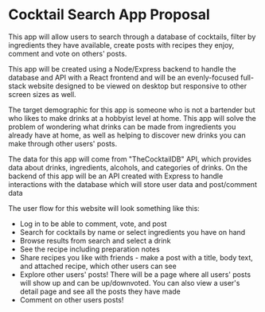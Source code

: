 


# Cocktail Search App Proposal #

This app will allow users to search through a database of cocktails, filter by ingredients they have available, create posts with recipes they enjoy, comment and vote on others' posts. 

This app will be created using a Node/Express backend to handle the database and API with a React frontend and will be an evenly-focused full-stack website designed to be viewed on desktop but responsive to other screen sizes as well. 

The target demographic for this app is someone who is not a bartender but who likes to make drinks at a hobbyist level at home. This app will solve the problem of wondering what drinks can be made from ingredients you already have at home, as well as helping to discover new drinks you can make through other users' posts.

The data for this app will come from "TheCocktailDB" API, which provides data about drinks, ingredients, alcohols, and categories of drinks. On the backend of this app will be an API created with Express to handle interactions with the database which will store user data and post/comment data

The user flow for this website will look something like this: 


- Log in to be able to comment, vote, and post
- Search for cocktails by name or select ingredients you have on hand
- Browse results from search and select a drink
- See the recipe including preparation notes 
- Share recipes you like with friends - make a post with a title, body text, and attached recipe, which other users can see 
- Explore other users' posts! There will be a page where all users' posts will show up and can be up/downvoted. You can also view a user's detail page and see all the posts they have made
- Comment on other users posts!